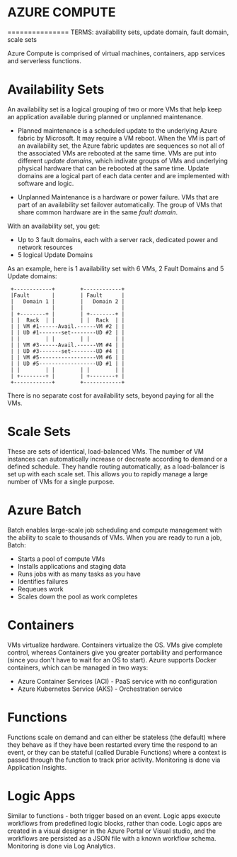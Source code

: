 # AZURE COMPUTE
===============
TERMS: availability sets, update domain, fault domain, scale sets

Azure Compute is comprised of virtual machines, containers, app services and serverless functions.

# Availability Sets
An availability set is a logical grouping of two or more VMs that help keep an application available during planned or unplanned maintenance.

* Planned maintenance is a scheduled update to the underlying Azure fabric by Microsoft. It may require a VM reboot. When the VM is part of an availability set, the Azure fabric updates are sequences so not all of the associated VMs are rebooted at the same time. VMs are put into different *update domains*, which indivate groups of VMs and underlying physical hardware that can be rebooted at the same time. Update domains are a logical part of each data center and are implemented with software and logic.

* Unplanned Maintenance is a hardware or power failure. VMs that are part of an availability set failover automatically. The group of VMs that share common hardware are in the same *fault domain*. 

With an availability set, you get:
* Up to 3 fault domains, each with a server rack, dedicated power and network resources
* 5 logical Update Domains

As an example, here is 1 availability set with 6 VMs, 2 Fault Domains and 5 Update domains:



```
 +------------+        +------------+
 |Fault       |        | Fault      |
 |   Domain 1 |        |   Domain 2 |
 |            |        |            |
 | +--------+ |        | +--------+ |
 | |  Rack  | |        | |  Rack  | |
 | | VM #1------Avail.------VM #2 | |
 | | UD #1-------set--------UD #2 | |
 | |        | |        | |        | |
 | | VM #3------Avail.------VM #4 | |
 | | UD #3-------set--------UD #4 | |
 | | VM #5------------------VM #6 | |
 | | UD #5------------------UD #1 | |
 | |        | |        | |        | |
 | +--------+ |        | +--------+ |
 +------------+        +------------+
```

There is no separate cost for availability sets, beyond paying for all the VMs. 


# Scale Sets
These are sets of identical, load-balanced VMs. The number of VM instances can automatically increase or decreate according to demand or a defined schedule. They handle routing automatically, as a load-balancer is set up with each scale set. This allows you to rapidly manage a large number of VMs for a single purpose.


# Azure Batch
Batch enables large-scale job scheduling and compute management with the ability to scale to thousands of VMs. When you are ready to run a job, Batch:

* Starts a pool of compute VMs
* Installs applications and staging data
* Runs jobs with as many tasks as you have
* Identifies failures
* Requeues work
* Scales down the pool as work completes


# Containers
VMs virtualize hardware. Containers virtualize the OS. VMs give complete control, whereas Containers give you greater portability and performance (since you don't have to wait for an OS to start). Azure supports Docker containers, which can be managed in two ways:

* Azure Container Services (ACI) - PaaS service with no configuration
* Azure Kubernetes Service (AKS) - Orchestration service

# Functions
Functions scale on demand and can either be stateless (the default) where they behave as if they have been restarted every time the respond to an event, or they can be stateful (called Durable Functions) where a context is passed through the function to track prior activity. Monitoring is done via Application Insights.


# Logic Apps
Similar to functions - both trigger based on an event. Logic apps execute workflows from predefined logic blocks, rather than code. Logic apps are created in a visual designer in the Azure Portal or Visual studio, and the workflows are persisted as a JSON file with a known workflow schema. Monitoring is done via Log Analytics.


